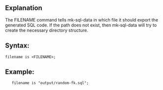 ## Explanation

The FILENAME command tells mk-sql-data in which file it should export the generated SQL code. If the path does not exist, then mk-sql-data will try to create the necessary directory structure.

## Syntax:

```
filename is <FILENAME>;
```

## Example:

```
   filename is "output/random-fk.sql";
```

